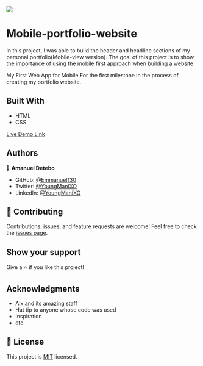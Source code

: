 ![](https://camo.githubusercontent.com/e9cf03aa5a3d25250c16c8b0e9af71b6fe1c3a75cafe5a74c05be352186959db/68747470733a2f2f6c68332e676f6f676c6575736572636f6e74656e742e636f6d2f6f564a785431796e37767761454d38743941354d474c36656d47306a2d5f75714861354838696b574c766c364b612d6e566d554a5a626c715744715069592d53366974504c6e5a4e676363387276694b3841565436356c5f61337a48697963747779383d7330)

# Mobile-portfolio-website

In this project, I was able to build the header and headline sections of my personal portfolio(Mobile-view version). The goal of this project is to show the importance of using the mobile first approach when building a website

My First Web App for Mobile For the first milestone in the process of creating my portfolio website.


## Built With

- HTML
- CSS

[Live Demo Link](https://emmanuel130.github.io/Portfolio/)

## Authors

👤 **Amanuel Detebo**
- GitHub: [@Emmanuel130](https://github.com/Emmanuel130)
- Twitter: [@YoungManiXO](https://twitter.com/YoungManiXO)
- LinkedIn: [@YoungManiXO](https://www.linkedin.com/in/YoungManiXO)

## 🤝 Contributing
Contributions, issues, and feature requests are welcome!
Feel free to check the [issues page](../../issues/).

## Show your support
Give a ⭐️ if you like this project!

## Acknowledgments
- Alx and its amazing staff
- Hat tip to anyone whose code was used
- Inspiration
- etc

## 📝 License
This project is [MIT](./MIT.md) licensed.
